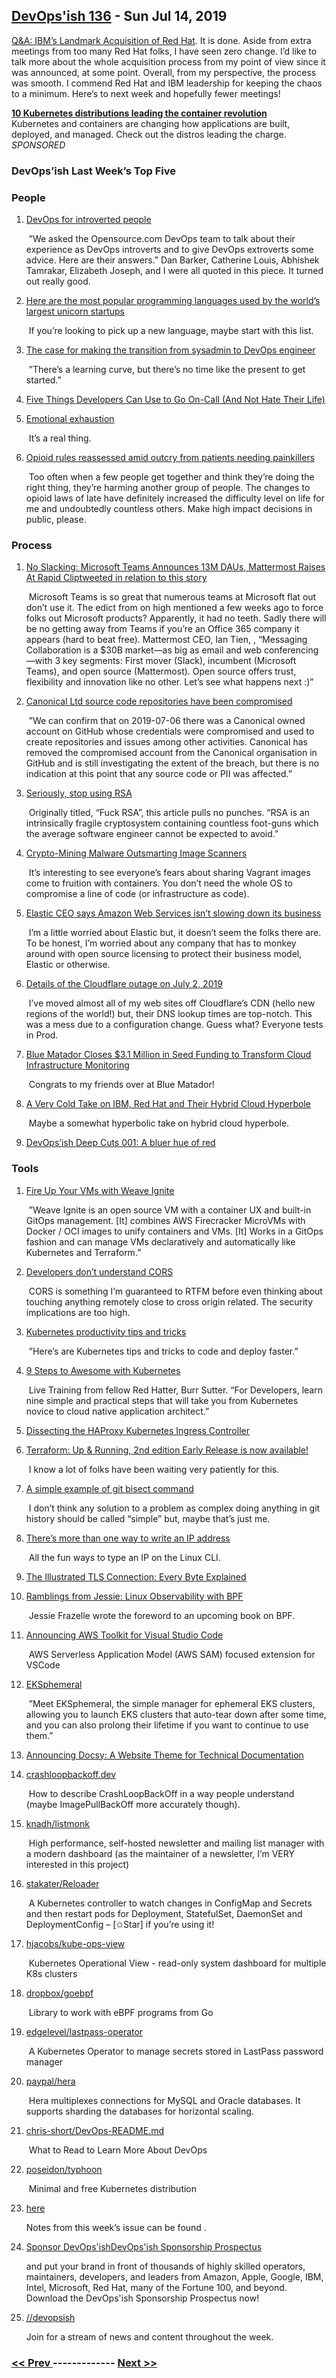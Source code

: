 ## [DevOps'ish 136](https://devopsish.com/136) - Sun Jul 14, 2019

<a href="https://www.ibm.com/blogs/think/2019/07/ibm-red-hat/">Q&amp;A: IBM’s Landmark Acquisition of Red Hat</a>. It is done. Aside from extra meetings from too many Red Hat folks, I have seen zero change. I’d like to talk more about the whole acquisition process from my point of view since it was announced, at some point. Overall, from my perspective, the process was smooth. I commend Red Hat and IBM leadership for keeping the chaos to a minimum. Here’s to next week and hopefully fewer meetings!

<a href="https://www.oreilly.com/pub/cpc/238261"><strong>10 Kubernetes distributions leading the container revolution</strong></a><br/>Kubernetes and containers are changing how applications are built, deployed, and managed. Check out the distros leading the charge. <em>SPONSORED</em>

### DevOps’ish Last Week’s Top Five

### People

1. [DevOps for introverted people](https://opensource.com/article/19/7/devops-introverted-people)

     ”We asked the Opensource.com DevOps team to talk about their experience as DevOps introverts and to give DevOps extroverts some advice. Here are their answers.” Dan Barker, Catherine Louis, Abhishek Tamrakar, Elizabeth Joseph, and I were all quoted in this piece. It turned out really good.
1. [Here are the most popular programming languages used by the world’s largest unicorn startups](https://www.geekwire.com/2019/popular-programming-languages-used-worlds-largest-unicorn-startups/)

     If you’re looking to pick up a new language, maybe start with this list.
1. [The case for making the transition from sysadmin to DevOps engineer](https://opensource.com/article/19/7/devops-vs-sysadmin)

     ”There’s a learning curve, but there’s no time like the present to get started.”
1. [Five Things Developers Can Use to Go On-Call (And Not Hate Their Life)](https://channel9.msdn.com/Shows/5-Things/Five-Things-Developers-Can-Use-to-Go-On-Call-And-Not-Hate-Their-Life)

    
1. [Emotional exhaustion](https://en.wikipedia.org/wiki/Emotional_exhaustion)

     It’s a real thing.
1. [Opioid rules reassessed amid outcry from patients needing painkillers](https://www.usatoday.com/story/news/health/2019/07/12/opioid-rules-reassessed-amid-outcry-patients-needing-painkillers/1705026001/)

     Too often when a few people get together and think they’re doing the right thing, they’re harming another group of people. The changes to opioid laws of late have definitely increased the difficulty level on life for me and undoubtedly countless others. Make high impact decisions in public, please.
### Process

1. [No Slacking: Microsoft Teams Announces 13M DAUs, Mattermost Raises At Rapid Cliptweeted in relation to this story](https://news.crunchbase.com/news/no-slacking-microsoft-teams-announces-13m-daus-mattermost-raises-at-rapid-clip/)

     Microsoft Teams is so great that numerous teams at Microsoft flat out don’t use it. The edict from on high mentioned a few weeks ago to force folks out Microsoft products? Apparently, it had no teeth. Sadly there will be no getting away from Teams if you’re an Office 365 company it appears (hard to beat free). Mattermost CEO, Ian Tien, , “Messaging Collaboration is a $30B market—as big as email and web conferencing—with 3 key segments: First mover (Slack), incumbent (Microsoft Teams), and open source (Mattermost). Open source offers trust, flexibility and innovation like no other. Let’s see what happens next :)”
1. [Canonical Ltd source code repositories have been compromised](https://news.ycombinator.com/item?id=20369902)

     ”We can confirm that on 2019-07-06 there was a Canonical owned account on GitHub whose credentials were compromised and used to create repositories and issues among other activities. Canonical has removed the compromised account from the Canonical organisation in GitHub and is still investigating the extent of the breach, but there is no indication at this point that any source code or PII was affected.”
1. [Seriously, stop using RSA](https://blog.trailofbits.com/2019/07/08/fuck-rsa/)

     Originally titled, “Fuck RSA”, this article pulls no punches. “RSA is an intrinsically fragile cryptosystem containing countless foot-guns which the average software engineer cannot be expected to avoid.”
1. [Crypto-Mining Malware Outsmarting Image Scanners](https://blog.aquasec.com/crypto-mining-malware-container-security)

     It’s interesting to see everyone’s fears about sharing Vagrant images come to fruition with containers. You don’t need the whole OS to compromise a line of code (or infrastructure as code).
1. [Elastic CEO says Amazon Web Services isn’t slowing down its business](https://www.businessinsider.com/elastic-shay-banon-amazon-web-services-elasticsearch-2019-7)

     I’m a little worried about Elastic but, it doesn’t seem the folks there are. To be honest, I’m worried about any company that has to monkey around with open source licensing to protect their business model, Elastic or otherwise.
1. [Details of the Cloudflare outage on July 2, 2019](https://blog.cloudflare.com/details-of-the-cloudflare-outage-on-july-2-2019/)

     I’ve moved almost all of my web sites off Cloudflare’s CDN (hello new regions of the world!) but, their DNS lookup times are top-notch. This was a mess due to a configuration change. Guess what? Everyone tests in Prod.
1. [Blue Matador Closes $3.1 Million in Seed Funding to Transform Cloud Infrastructure Monitoring](https://finance.yahoo.com/news/blue-matador-closes-3-1-150000613.html)

     Congrats to my friends over at Blue Matador!
1. [A Very Cold Take on IBM, Red Hat and Their Hybrid Cloud Hyperbole](http://www.platformonomics.com/2019/07/a-very-cold-take-on-ibm-red-hat-and-their-hybrid-cloud-hyperbole/)

     Maybe a somewhat hyperbolic take on hybrid cloud hyperbole.
1. [DevOps’ish Deep Cuts 001: A bluer hue of red](https://devopsish.com/deep-cuts-001/)

    
### Tools

1. [Fire Up Your VMs with Weave Ignite](https://www.weave.works/blog/fire-up-your-vms-with-weave-ignite)

     ”Weave Ignite is an open source VM with a container UX and built-in GitOps management. [It] combines AWS Firecracker MicroVMs with Docker / OCI images to unify containers and VMs. [It] Works in a GitOps fashion and can manage VMs declaratively and automatically like Kubernetes and Terraform.”
1. [Developers don’t understand CORS](https://fosterelli.co/developers-dont-understand-cors)

     CORS is something I’m guaranteed to RTFM before even thinking about touching anything remotely close to cross origin related. The security implications are too high.
1. [Kubernetes productivity tips and tricks](https://www.padok.fr/en/blog/kubernetes-productivity-tips)

     ”Here’s are Kubernetes tips and tricks to code and deploy faster.”
1. [9 Steps to Awesome with Kubernetes](https://learning.oreilly.com/live-training/courses/9-steps-to-awesome-with-kubernetes/0636920283713/)

     Live Training from fellow Red Hatter, Burr Sutter. “For Developers, learn nine simple and practical steps that will take you from Kubernetes novice to cloud native application architect.”
1. [Dissecting the HAProxy Kubernetes Ingress Controller](https://www.haproxy.com/blog/dissecting-the-haproxy-kubernetes-ingress-controller/)

    
1. [Terraform: Up & Running, 2nd edition Early Release is now available!](https://blog.gruntwork.io/terraform-up-running-2nd-edition-early-release-is-now-available-b104fc29783f?gi=95020ed22d5)

     I know a lot of folks have been waiting very patiently for this.
1. [A simple example of git bisect command](https://www.pixelstech.net/article/1562942424-A-simple-example-of-git-bisect-command)

     I don’t think any solution to a problem as complex doing anything in git history should be called “simple” but, maybe that’s just me.
1. [There’s more than one way to write an IP address](https://ma.ttias.be/theres-more-than-one-way-to-write-an-ip-address/)

     All the fun ways to type an IP on the Linux CLI.
1. [The Illustrated TLS Connection: Every Byte Explained](https://tls.ulfheim.net/)

    
1. [Ramblings from Jessie: Linux Observability with BPF](https://blog.jessfraz.com/post/linux-observability-with-bpf/)

     Jessie Frazelle wrote the foreword to an upcoming book on BPF.
1. [Announcing AWS Toolkit for Visual Studio Code](https://aws.amazon.com/blogs/developer/announcing-aws-toolkit-for-visual-studio-code/)

     AWS Serverless Application Model (AWS SAM) focused extension for VSCode
1. [EKSphemeral](https://eksphemeral.info/)

     ”Meet EKSphemeral, the simple manager for ephemeral EKS clusters, allowing you to launch EKS clusters that auto-tear down after some time, and you can also prolong their lifetime if you want to continue to use them.”
1. [Announcing Docsy: A Website Theme for Technical Documentation](https://opensource.googleblog.com/2019/07/announcing-docsy-website-theme-for.html)

    
1. [crashloopbackoff.dev](https://crashloopbackoff.dev)

     How to describe CrashLoopBackOff in a way people understand (maybe ImagePullBackOff more accurately though).
1. [knadh/listmonk](https://github.com/knadh/listmonk)

     High performance, self-hosted newsletter and mailing list manager with a modern dashboard (as the maintainer of a newsletter, I’m VERY interested in this project)
1. [stakater/Reloader](https://github.com/stakater/Reloader)

     A Kubernetes controller to watch changes in ConfigMap and Secrets and then restart pods for Deployment, StatefulSet, DaemonSet and DeploymentConfig – [✩Star] if you’re using it!
1. [hjacobs/kube-ops-view](https://github.com/hjacobs/kube-ops-view)

     Kubernetes Operational View - read-only system dashboard for multiple K8s clusters
1. [dropbox/goebpf](https://github.com/dropbox/goebpf)

     Library to work with eBPF programs from Go
1. [edgelevel/lastpass-operator](https://github.com/edgelevel/lastpass-operator)

     A Kubernetes Operator to manage secrets stored in LastPass password manager
1. [paypal/hera](https://github.com/paypal/hera)

     Hera multiplexes connections for MySQL and Oracle databases. It supports sharding the databases for horizontal scaling.
1. [chris-short/DevOps-README.md](https://github.com/chris-short/DevOps-README.md)

     What to Read to Learn More About DevOps
1. [poseidon/typhoon](https://github.com/poseidon/typhoon)

     Minimal and free Kubernetes distribution
1. [here](./notes/)

    Notes from this week’s issue can be found .
1. [Sponsor DevOps'ishDevOps'ish Sponsorship Prospectus](https://devopsish.com/sponsor/)

    and put your brand in front of thousands of highly skilled operators, maintainers, developers, and leaders from Amazon, Apple, Google, IBM, Intel, Microsoft, Red Hat, many of the Fortune 100, and beyond. Download the DevOps'ish Sponsorship Prospectus now!
1. [//devopsish](https://www.reddit.com/r/devopsish/)

    Join  for a stream of news and content throughout the week.

### [ << Prev ](sreweekly-135.md) ------------- [ Next >> ](sreweekly-137.md)